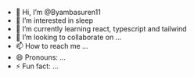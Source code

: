 - 👋 Hi, I’m @Byambasuren11
- 👀 I’m interested in sleep
- 🌱 I’m currently learning react, typescript and tailwind
- 💞️ I’m looking to collaborate on ...
- 📫 How to reach me ...
- 😄 Pronouns: ...
- ⚡ Fun fact: ...

<!---
Byambasuren11/Byambasuren11 is a ✨ special ✨ repository because its `README.md` (this file) appears on your GitHub profile.
You can click the Preview link to take a look at your changes.
--->
